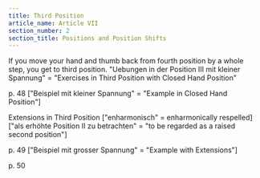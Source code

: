```yaml
---
title: Third Position
article_name: Article VII
section_number: 2
section_title: Positions and Position Shifts
---
```


If you move your hand and thumb back from fourth position by a whole step, you get to third position.
"Uebungen in der Position III mit kleiner Spannung" = "Exercises in Third Position with Closed Hand Position"


p. 48
["Beispiel mit kleiner Spannung" = "Example in Closed Hand Position"]

Extensions in Third Position
["enharmonisch" = enharmonically respelled]
["als erhöhte Position II zu betrachten" = "to be regarded as a raised second position"]

p. 49
["Beispiel mit grosser Spannung" = "Example with Extensions"]

p. 50
